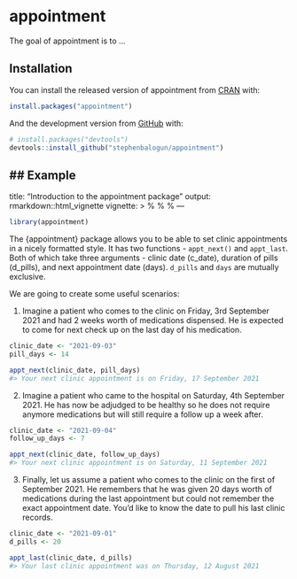 
<!-- README.md is generated from README.Rmd. Please edit that file -->

# appointment

<!-- badges: start -->
<!-- badges: end -->

The goal of appointment is to …

## Installation

You can install the released version of appointment from
[CRAN](https://CRAN.R-project.org) with:

``` r
install.packages("appointment")
```

And the development version from [GitHub](https://github.com/) with:

``` r
# install.packages("devtools")
devtools::install_github("stephenbalogun/appointment")
```

## \#\# Example

title: “Introduction to the appointment package” output:
rmarkdown::html\_vignette vignette: &gt; % % % —

``` r
library(appointment)
```

The {appointment} package allows you to be able to set clinic
appointments in a nicely formatted style. It has two functions -
`appt_next()` and `appt_last`. Both of which take three arguments -
clinic date (c\_date), duration of pills (d\_pills), and next
appointment date (days). `d_pills` and `days` are mutually exclusive.

We are going to create some useful scenarios:

1.  Imagine a patient who comes to the clinic on Friday, 3rd September
    2021 and had 2 weeks worth of medications dispensed. He is expected
    to come for next check up on the last day of his medication.

``` r
clinic_date <- "2021-09-03"
pill_days <- 14

appt_next(clinic_date, pill_days)
#> Your next clinic appointment is on Friday, 17 September 2021
```

2.  Imagine a patient who came to the hospital on Saturday, 4th
    September 2021. He has now be adjudged to be healthy so he does not
    require anymore medications but will still require a follow up a
    week after.

``` r
clinic_date <- "2021-09-04"
follow_up_days <- 7

appt_next(clinic_date, follow_up_days)
#> Your next clinic appointment is on Saturday, 11 September 2021
```

3.  Finally, let us assume a patient who comes to the clinic on the
    first of September 2021. He remembers that he was given 20 days
    worth of medications during the last appointment but could not
    remember the exact appointment date. You’d like to know the date to
    pull his last clinic records.

``` r
clinic_date <- "2021-09-01"
d_pills <- 20

appt_last(clinic_date, d_pills)
#> Your last clinic appointment was on Thursday, 12 August 2021
```
